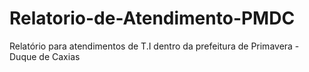 # Relatorio-de-Atendimento-PMDC
Relatório para atendimentos de T.I  dentro da prefeitura de Primavera - Duque de Caxias